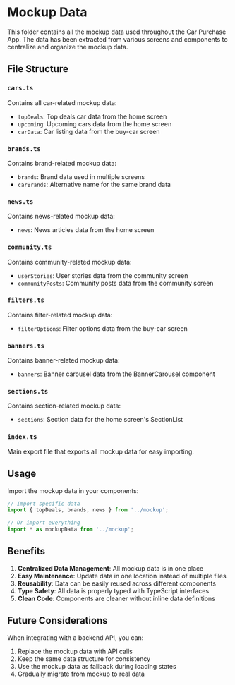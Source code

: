 # Mockup Data

This folder contains all the mockup data used throughout the Car Purchase App. The data has been extracted from various screens and components to centralize and organize the mockup data.

## File Structure

### `cars.ts`
Contains all car-related mockup data:
- `topDeals`: Top deals car data from the home screen
- `upcoming`: Upcoming cars data from the home screen  
- `carData`: Car listing data from the buy-car screen

### `brands.ts`
Contains brand-related mockup data:
- `brands`: Brand data used in multiple screens
- `carBrands`: Alternative name for the same brand data

### `news.ts`
Contains news-related mockup data:
- `news`: News articles data from the home screen

### `community.ts`
Contains community-related mockup data:
- `userStories`: User stories data from the community screen
- `communityPosts`: Community posts data from the community screen

### `filters.ts`
Contains filter-related mockup data:
- `filterOptions`: Filter options data from the buy-car screen

### `banners.ts`
Contains banner-related mockup data:
- `banners`: Banner carousel data from the BannerCarousel component

### `sections.ts`
Contains section-related mockup data:
- `sections`: Section data for the home screen's SectionList

### `index.ts`
Main export file that exports all mockup data for easy importing.

## Usage

Import the mockup data in your components:

```typescript
// Import specific data
import { topDeals, brands, news } from '../mockup';

// Or import everything
import * as mockupData from '../mockup';
```

## Benefits

1. **Centralized Data Management**: All mockup data is in one place
2. **Easy Maintenance**: Update data in one location instead of multiple files
3. **Reusability**: Data can be easily reused across different components
4. **Type Safety**: All data is properly typed with TypeScript interfaces
5. **Clean Code**: Components are cleaner without inline data definitions

## Future Considerations

When integrating with a backend API, you can:
1. Replace the mockup data with API calls
2. Keep the same data structure for consistency
3. Use the mockup data as fallback during loading states
4. Gradually migrate from mockup to real data 